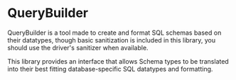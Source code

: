 # QueryBuilder

QueryBuilder is a tool made to create and format SQL schemas based on their datatypes, though basic sanitization is
included in this library, you should use the driver's sanitizer when available.

This library provides an interface that allows Schema types to be translated into their best fitting database-specific
SQL datatypes and formatting.
